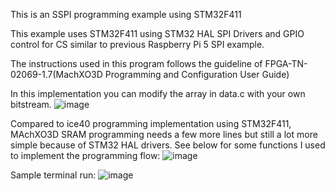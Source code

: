 This is an SSPI programming example using STM32F411 

This example uses STM32F411 using STM32 HAL SPI Drivers and GPIO control for CS similar to previous Raspberry Pi 5 SPI example.

The instructions used in this program follows the guideline of FPGA-TN-02069-1.7(MachXO3D Programming and Configuration User Guide)

In this implementation you can modify the array in data.c with your own bitstream.
![image](https://github.com/user-attachments/assets/cacc6500-35df-4601-bd66-c9bf474d655c)

Compared to ice40 programming implementation using STM32F411, MAchXO3D SRAM programming needs a few more lines but still a lot more simple because of STM32 HAL drivers. See below for some functions I used to implement the programming flow:
![image](https://github.com/user-attachments/assets/581a0122-385d-48e4-8b3d-9d7e4146b01f)

Sample terminal run: 
![image](https://github.com/user-attachments/assets/8935675f-31a1-4256-baae-a6e06c28ffbe)





